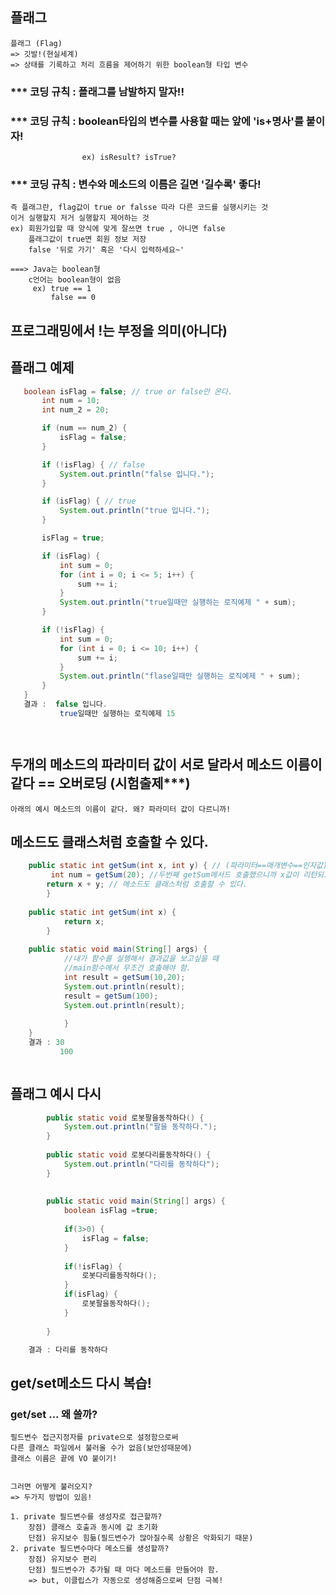 ##  플래그
    플래그 (Flag)
    => 깃발!(현실세계)
    => 상태를 기록하고 처리 흐름을 제어하기 위한 boolean형 타입 변수
 ### *** 코딩 규칙 : 플래그를 남발하지 말자!!
 ### *** 코딩 규칙 : boolean타입의 변수를 사용할 때는 앞에 'is+명사'를 붙이자!
                    ex) isResult? isTrue?
 ### *** 코딩 규칙 : 변수와 메소드의 이름은 길면 '길수록' 좋다! 

    즉 플래그란, flag값이 true or falsse 따라 다른 코드를 실행시키는 것
    이거 실행할지 저거 실행할지 제어하는 것
    ex) 회원가입할 때 양식에 맞게 잘쓰면 true , 아니면 false
        플래그값이 true면 회원 정보 저장
        false '뒤로 가기' 혹은 '다시 입력하세요~'

    ===> Java는 boolean형
        c언어는 boolean형이 없음 
         ex) true == 1
             false == 0




## 프로그래밍에서 !는 부정을 의미(아니다)


## 플래그 예제
 ```java  
    boolean isFlag = false; // true or false만 온다.
		int num = 10;
		int num_2 = 20;

		if (num == num_2) {
			isFlag = false;
		}

		if (!isFlag) { // false
			System.out.println("false 입니다.");
		}

		if (isFlag) { // true
			System.out.println("true 입니다.");
		}

		isFlag = true;

		if (isFlag) {
			int sum = 0;
			for (int i = 0; i <= 5; i++) {
				sum += i;
			}
			System.out.println("true일때만 실행하는 로직예제 " + sum);
		}

		if (!isFlag) {
			int sum = 0;
			for (int i = 0; i <= 10; i++) {
				sum += i;
			}
			System.out.println("flase일때만 실행하는 로직예제 " + sum);
		}
	}
    결과 :  false 입니다.
            true일때만 실행하는 로직예제 15




```
## 두개의 메소드의 파라미터 값이 서로 달라서 메소드 이름이 같다  == 오버로딩 (시험출제***)
    아래의 예시 메소드의 이름이 같다. 왜? 파라미터 값이 다르니까!

## 메소드도 클래스처럼 호출할 수 있다.
```java  
	public static int getSum(int x, int y) { // (파라미터==매개변수==인자값)
		 int num = getSum(20); //두번째 getSum메서드 호출했으니까 x값이 리턴되고 x = 200 
		return x + y; // 메소드도 클래스처럼 호출할 수 있다.
		}
		
	public static int getSum(int x) {
			return x;
		}
			
	public static void main(String[] args) {
			//내가 함수를 실행해서 결과값을 보고싶을 때 
			//main함수에서 무조건 호출해야 함.
			int result = getSum(10,20);
			System.out.println(result);
			result = getSum(100);
			System.out.println(result);
			
			}
	}
    결과 : 30
           100



```
## 플래그 예시 다시
```java   
		public static void 로봇팔을동작하다() {
			System.out.println("팔을 동작하다.");
		}
		
		public static void 로봇다리를동작하다() {
			System.out.println("다리를 동작하다");
		}
			
	
		public static void main(String[] args) {
			boolean isFlag =true;
			
			if(3>0) {
				isFlag = false;
			}
			
			if(!isFlag) {
				로봇다리를동작하다();
			}
			if(isFlag) {
				로봇팔을동작하다();
			}
	
		}

    결과 : 다리를 동작하다

```
## get/set메소드 다시 복습! 
### get/set ... 왜 쓸까?  
    
    필드변수 접근지정자를 private으로 설정함으로써
    다른 클래스 파일에서 불러올 수가 없음(보안성때문에)
    클래스 이름은 끝에 VO 붙이기!

    
    그러면 어떻게 불러오지?
    => 두가지 방법이 있음!

    1. private 필드변수를 생성자로 접근할까?
        장점) 클래스 호출과 동시에 값 초기화
        단점) 유지보수 힘듦(필드변수가 많아질수록 상황은 악화되기 때문)
    2. private 필드변수마다 메소드를 생성할까?
        장점) 유지보수 편리
        단점) 필드변수가 추가될 때 마다 메소드를 만들어야 함.
        => but, 이클립스가 자동으로 생성해줌으로써 단점 극복!

 